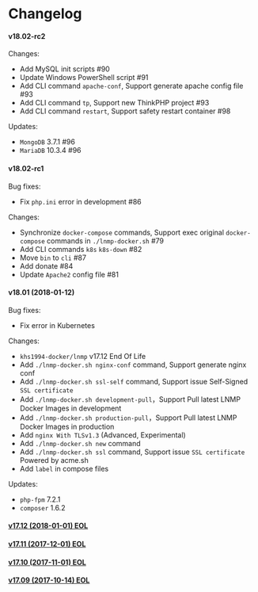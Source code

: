 Changelog
==============

#### v18.02-rc2

Changes:
* Add MySQL init scripts #90
* Update Windows PowerShell script #91
* Add CLI command `apache-conf`, Support generate apache config file #93
* Add CLI command `tp`, Support new ThinkPHP project #93
* Add CLI command `restart`, Support safety restart container #98

Updates:
* `MongoDB` 3.7.1   #96
* `MariaDB` 10.3.4  #96

#### v18.02-rc1

Bug fixes:
* Fix `php.ini` error in development #86

Changes:
* Synchronize `docker-compose` commands, Support exec original `docker-compose` commands in `./lnmp-docker.sh` #79
* Add CLI commands `k8s` `k8s-down` #82
* Move `bin` to `cli` #87
* Add donate #84
* Update `Apache2` config file #81

#### v18.01 (2018-01-12)

Bug fixes:
* Fix error in Kubernetes

Changes:
* `khs1994-docker/lnmp` v17.12 End Of Life
* Add `./lnmp-docker.sh nginx-conf` command, Support generate nginx conf
* Add `./lnmp-docker.sh ssl-self` command, Support issue Self-Signed `SSL certificate`
* Add `./lnmp-docker.sh development-pull`，Support Pull latest LNMP Docker Images in development
* Add `./lnmp-docker.sh production-pull`，Support Pull latest LNMP Docker Images in production
* Add `nginx With TLSv1.3` (Advanced, Experimental)
* Add `./lnmp-docker.sh new` command
* Add `./lnmp-docker.sh ssl` command, Support issue `SSL certificate` Powered by acme.sh
* Add `label` in compose files

Updates:
* `php-fpm` 7.2.1
* `composer` 1.6.2

#### [v17.12 (2018-01-01) EOL](https://github.com/khs1994-docker/lnmp/releases/tag/v17.12)

#### [v17.11 (2017-12-01) EOL](https://github.com/khs1994-docker/lnmp/releases/tag/v17.11)

#### [v17.10 (2017-11-01) EOL](https://github.com/khs1994-docker/lnmp/releases/tag/v17.10)

#### [v17.09 (2017-10-14) EOL](https://github.com/khs1994-docker/lnmp/releases/tag/v17.09)
